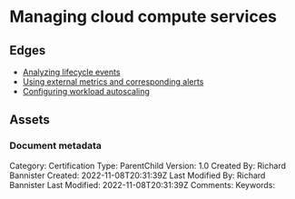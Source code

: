 # Managing cloud compute services

## Edges
- [Analyzing lifecycle events](5.1.1_analyzing_lifecycle_events.md)
- [Using external metrics and corresponding alerts](5.1.2_using_external_metrics_and_corresponding_alerts.md)
- [Configuring workload autoscaling](5.1.3_configuring_workload_autoscaling.md)

## Assets



### Document metadata
Category: Certification
Type: ParentChild
Version: 1.0
Created By: Richard Bannister
Created: 2022-11-08T20:31:39Z
Last Modified By: Richard Bannister
Last Modified: 2022-11-08T20:31:39Z
Comments: 
Keywords: 